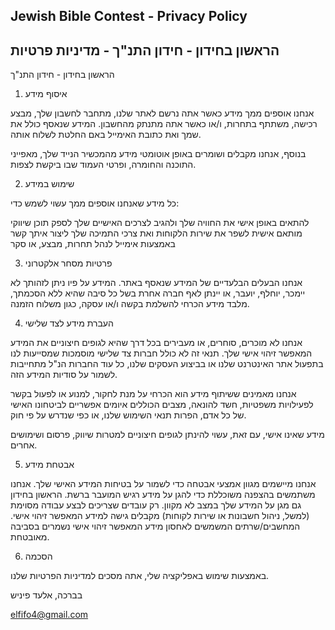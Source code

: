## Jewish Bible Contest - Privacy Policy
## הראשון בחידון - חידון התנ"ך - מדיניות פרטיות
הראשון בחידון - חידון התנ"ך

1. איסוף מידע

אנחנו אוספים ממך מידע כאשר אתה נרשם לאתר שלנו, מתחבר לחשבון שלך, מבצע רכישה, משתתף בתחרות, ו/או כאשר אתה מתנתק מהחשבון. המידע שנאסף כולל את שמך ואת כתובת האימייל באם החלטת לשלוח אותה.

בנוסף, אנחנו מקבלים ושומרים באופן אוטומטי מידע מהמכשיר הנייד שלך, מאפייני התוכנה והחומרה, ופרטי העמוד שבו ביקשת לצפות.

2. שימוש במידע

כל מידע שאנחנו אוספים ממך עשוי לשמש כדי:

להתאים באופן אישי את החוויה שלך ולהגיב לצרכים האישיים שלך
לספק תוכן שיווקי מותאם אישית
לשפר את שירות הלקוחות ואת צרכי התמיכה שלך
ליצור איתך קשר באמצעות אימייל
לנהל תחרות, מבצע, או סקר
 
3. פרטיות מסחר אלקטרוני

אנחנו הבעלים הבלעדיים של המידע שנאסף באתר. המידע על פיו ניתן לזהותך לא יימכר, יוחלף, יועבר, או יינתן לאף חברה אחרת בשל כל סיבה שהיא ללא הסכמתך, מלבד מידע הכרחי להשלמת בקשה ו/או עסקה, כגון משלוח הזמנה.

4. העברת מידע לצד שלישי

אנחנו לא מוכרים, סוחרים, או מעבירים בכל דרך שהיא לגופים חיצוניים את המידע המאפשר זיהוי אישי שלך. תנאי זה לא כולל חברות צד שלישי מוסמכות שמסייעות לנו בתפעול אתר האינטרנט שלנו או בביצוע העסקים שלנו, כל עוד החברות הנ"ל מתחייבות לשמור על סודיות המידע הזה.

אנחנו מאמינים ששיתוף מידע הוא הכרחי על מנת לחקור, למנוע או לפעול בקשר לפעילויות משפטיות, חשד להונאה, מצבים הכוללים איומים אפשריים לביטחונו האישי של כל אדם, הפרות תנאי השימוש שלנו, או כפי שנדרש על פי חוק.

מידע שאינו אישי, עם זאת, עשוי להינתן לגופים חיצוניים למטרות שיווק, פרסום ושימושים אחרים.

5. אבטחת מידע

אנחנו מיישמים מגוון אמצעי אבטחה כדי לשמור על בטיחות המידע האישי שלך. אנחנו משתמשים בהצפנה משוכללת כדי להגן על מידע רגיש המועבר ברשת. הראשון בחידון גם מגן על המידע שלך במצב לא מקוון. רק עובדים שצריכים לבצע עבודה מסוימת (למשל, ניהול חשבונות או שירות לקוחות) מקבלים גישה למידע המאפשר זיהוי אישי. המחשבים/שרתים המשמשים לאחסון מידע המאפשר זיהוי אישי נשמרים בסביבה מאובטחת.

6. הסכמה

באמצעות שימוש באפליקציה שלי, אתה מסכים למדיניות הפרטיות שלנו.

בברכה,
אלעד פיניש

elfifo4@gmail.com
